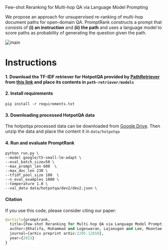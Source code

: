 Few-shot Reranking for Multi-hop QA via Language Model Prompting

We propose an approach for unsupervised re-ranking of multi-hop document paths for open-domain QA. PromptRank constructs a prompt that consists of **(i) an instruction** and **(ii) the path** and uses a language model to score paths as probability of generating the question given the path.

![main](./img/overview.png)




# Instructions 

#### 1. Download the TF-IDF retriever for HotpotQA provided by [PathRetriever](https://github.com/AkariAsai/learning_to_retrieve_reasoning_paths) from [this link](https://drive.google.com/open?id=1ra37xtEXSROG_f90XxR4kgElGJWUHQyM) and place its contents in `path-retriever/models`

#### 2. Install requirements 
```
pip install -r requirements.txt
```

#### 3. Downloading processed HotpotQA data
The hotpotqa processed data can be downloaded from [Google Drive](https://drive.google.com/file/d/1vBjSe5dzEQBK_IHNTC1eEpLR3pIqDIU3/view?usp=sharing). Then unzip the data and place the content it in ```data/hotpotqa```

#### 4. Run and evaluate PromptRank
```
python run.py \
--model google/t5-small-lm-adapt \
--eval_batch_size=50 \
--max_prompt_len 600  \
--max_doc_len 230 \
--tfidf_pool_size 100  \
--n_eval_examples 1000 \
--temperature 1.0 \
--val_data data/hotpotqa/dev2/dev2.json \
```


#### Citation
If you use this code, please consider citing our paper:
```python
@article{promptrank,
  title={Few-shot Reranking for Multi-hop QA via Language Model Prompting},
  author={Khalifa, Muhammad and Logeswaran, Lajanugen and Lee, Moontae and Lee, Honglak and Wang, Lu},
  journal={arXiv preprint arXiv:2205.12650},
  year={2023}
}
```

